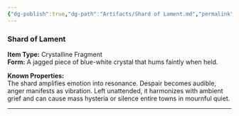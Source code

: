 ```yaml
---
{"dg-publish":true,"dg-path":"Artifacts/Shard of Lament.md","permalink":"/artifacts/shard-of-lament/","tags":["artifact"],"dgShowFileTree":true}
---
```


### **Shard of Lament**

**Item Type:** Crystalline Fragment  
**Form:** A jagged piece of blue-white crystal that hums faintly when held.

**Known Properties:**  
The shard amplifies emotion into resonance. Despair becomes audible, anger manifests as vibration. Left unattended, it harmonizes with ambient grief and can cause mass hysteria or silence entire towns in mournful quiet.

---